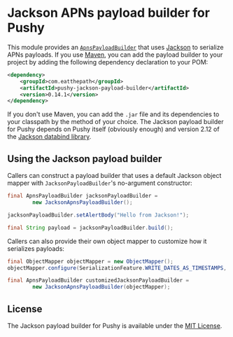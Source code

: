 # Jackson APNs payload builder for Pushy

This module provides an [`ApnsPayloadBuilder`](https://pushy-apns.org/apidocs/0.14/com/eatthepath/pushy/apns/util/ApnsPayloadBuilder.html) that uses [Jackson](https://github.com/FasterXML/jackson) to serialize APNs payloads. If you use [Maven](http://maven.apache.org/), you can add the payload builder to your project by adding the following dependency declaration to your POM:

```xml
<dependency>
    <groupId>com.eatthepath</groupId>
    <artifactId>pushy-jackson-payload-builder</artifactId>
    <version>0.14.1</version>
</dependency>
```

If you don't use Maven, you can add the `.jar` file and its dependencies to your classpath by the method of your choice. The Jackson payload builder for Pushy depends on Pushy itself (obviously enough) and version 2.12 of the [Jackson databind library](https://github.com/FasterXML/jackson-databind).

## Using the Jackson payload builder

Callers can construct a payload builder that uses a default Jackson object mapper with `JacksonPayloadBuilder`'s no-argument constructor:

```java
final ApnsPayloadBuilder jacksonPayloadBuilder =
        new JacksonApnsPayloadBuilder();

jacksonPayloadBuilder.setAlertBody("Hello from Jackson!");

final String payload = jacksonPayloadBuilder.build();
```

Callers can also provide their own object mapper to customize how it serializes payloads:

```java
final ObjectMapper objectMapper = new ObjectMapper();
objectMapper.configure(SerializationFeature.WRITE_DATES_AS_TIMESTAMPS, true);

final ApnsPayloadBuilder customizedJacksonPayloadBuilder =
        new JacksonApnsPayloadBuilder(objectMapper);
```

## License

The Jackson payload builder for Pushy is available under the [MIT License](http://opensource.org/licenses/MIT).
